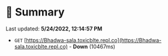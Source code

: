 # 📖 Summary
Last updated: **5/24/2022, 12:14:57 PM**

- `GET` [https://Bhadwa-sala.toxicblte.repl.co](https://Bhadwa-sala.toxicblte.repl.co) - **Down** (10467ms)
